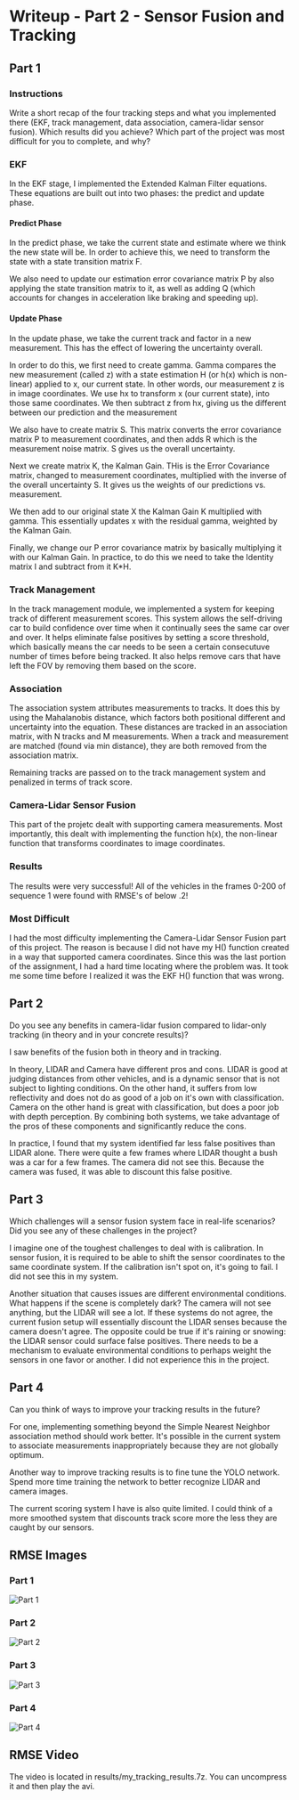 # Writeup - Part 2 - Sensor Fusion and Tracking
## Part 1
### Instructions
Write a short recap of the four tracking steps and what you implemented there (EKF, track management, data association, camera-lidar sensor fusion). Which results did you achieve? Which part of the project was most difficult for you to complete, and why?

### EKF
In the EKF stage, I implemented the Extended Kalman Filter equations. These equations are built out into two phases: the predict and update phase. 

#### Predict Phase
In the predict phase, we take the current state and estimate where we think the new state will be. In order to achieve this, we need to transform the state with a state transition matrix F. 

We also need to update our estimation error covariance matrix P by also applying the state transition matrix to it, as well as adding Q (which accounts for changes in acceleration like braking and speeding up).

#### Update Phase
In the update phase, we take the current track and factor in a new measurement. This has the effect of lowering the uncertainty overall.

In order to do this, we first need to create gamma. Gamma compares the new measurement (called z) with a state estimation H (or h(x) which is non-linear) applied to x, our current state. In other words, our measurement z is in image coordinates. We use hx to transform x (our current state), into those same coordinates. We then subtract z from hx, giving us the different between our prediction and the measurement

We also have to create matrix S. This matrix converts the error covariance matrix P to measurement coordinates, and then adds R which is the measurement noise matrix. S gives us the overall uncertainty.

Next we create matrix K, the Kalman Gain. THis is the Error Covariance matrix, changed to measurement coordinates, multiplied with the inverse of the overall uncertainty S. It gives us the weights of our predictions vs. measurement.

We then add to our original state X the Kalman Gain K multiplied with gamma. This essentially updates x with the residual gamma, weighted by the Kalman Gain. 

Finally, we change our P error covariance matrix by basically multiplying it with our Kalman Gain. In practice, to do this we need to take the Identity matrix I and subtract from it K*H. 

### Track Management
In the track management module, we implemented a system for keeping track of different measurement scores. This system allows the self-driving car to build confidence over time when it continually sees the same car over and over. It helps eliminate false positives by setting a score threshold, which basically means the car needs to be seen a certain consecutuve number of times before being tracked. It also helps remove cars that have left the FOV by removing them based on the score.

### Association
The association system attributes measurements to tracks. It does this by using the Mahalanobis distance, which factors both positional different and uncertainty into the equation. These distances are tracked in an association matrix, with N tracks and M measurements. When a track and measurement are matched (found via min distance), they are both removed from the association matrix. 

Remaining tracks are passed on to the track management system and penalized in terms of track score.

### Camera-Lidar Sensor Fusion
This part of the projetc dealt with supporting camera measurements. Most importantly, this dealt with implementing the function h(x), the non-linear function that transforms coordinates to image coordinates. 

### Results
The results were very successful! All of the vehicles in the frames 0-200 of sequence 1 were found with RMSE's of below .2!

### Most Difficult
I had the most difficulty implementing the Camera-Lidar Sensor Fusion part of this project. The reason is because I did not have my H() function created in a way that supported camera coordinates. Since this was the last portion of the assignment, I had a hard time locating where the problem was. It took me some time before I realized it was the EKF H() function that was wrong. 

## Part 2
Do you see any benefits in camera-lidar fusion compared to lidar-only tracking (in theory and in your concrete results)?

I saw benefits of the fusion both in theory and in tracking. 

In theory, LIDAR and Camera have different pros and cons. LIDAR is good at judging distances from other vehicles, and is a dynamic sensor that is not subject to lighting conditions. On the other hand, it suffers from low reflectivity and does not do as good of a job on it's own with classification. Camera on the other hand is great with classification, but does a poor job with depth perception. By combining both systems, we take advantage of the pros of these components and significantly reduce the cons. 

In practice, I found that my system identified far less false positives than LIDAR alone. There were quite a few frames where LIDAR thought a bush was a car for a few frames. The camera did not see this. Because the camera was fused, it was able to discount this false positive.

## Part 3
Which challenges will a sensor fusion system face in real-life scenarios? Did you see any of these challenges in the project?

I imagine one of the toughest challenges to deal with is calibration. In sensor fusion, it is required to be able to shift the sensor coordinates to the same coordinate system. If the calibration isn't spot on, it's going to fail. I did not see this in my system.

Another situation that causes issues are different environmental conditions. What happens if the scene is completely dark? The camera will not see anything, but the LIDAR will see a lot. If these systems do not agree, the current fusion setup will essentially discount the LIDAR senses because the camera doesn't agree. The opposite could be true if it's raining or snowing: the LIDAR sensor could surface false positives. There needs to be a mechanism to evaluate environmental conditions to perhaps weight the sensors in one favor or another. I did not experience this in the project.

## Part 4
Can you think of ways to improve your tracking results in the future?

For one, implementing something beyond the Simple Nearest Neighbor association method should work better. It's possible in the current system to associate measurements inappropriately because they are not globally optimum.

Another way to improve tracking results is to fine tune the YOLO network. Spend more time training the network to better recognize LIDAR and camera images. 

The current scoring system I have is also quite limited. I could think of a more smoothed system that discounts track score more the less they are caught by our sensors. 

## RMSE Images
### Part 1
![Part 1](img/RMSE_Step_1.png?raw=true)<br>

### Part 2
![Part 2](img/RMSE_Step_2.png?raw=true)<br>

### Part 3
![Part 3](img/RMSE_Step_3.png?raw=true)<br>

### Part 4
![Part 4](img/RMSE_Step_4.png?raw=true)<br>

## RMSE Video
The video is located in results/my_tracking_results.7z. You can uncompress it and then play the avi. 